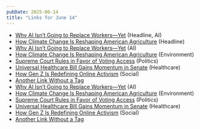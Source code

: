 ```yaml
---
pubDate: 2025-06-14
title: "Links for June 14"
---
```


- [Why AI Isn’t Going to Replace Workers—Yet](https://www.vox.com/future-perfect/ai-jobs-economy-2025) (Headline, AI)
- [How Climate Change Is Reshaping American Agriculture](https://www.nytimes.com/2025/06/12/climate/farming-droughts-crops.html) (Headline)
- [Why AI Isn’t Going to Replace Workers—Yet](https://www.vox.com/future-perfect/ai-jobs-economy-2025) (AI)
- [How Climate Change Is Reshaping American Agriculture](https://www.nytimes.com/2025/06/12/climate/farming-droughts-crops.html) (Environment)
- [Supreme Court Rules in Favor of Voting Access](https://www.npr.org/2025/06/13/supreme-court-voting-rights-decision) (Politics)
- [Universal Healthcare Bill Gains Momentum in Senate](https://www.politico.com/news/2025/06/13/universal-healthcare-senate-0012345) (Healthcare)
- [How Gen Z Is Redefining Online Activism](https://www.theverge.com/2025/06/13/gen-z-activism-social-media-trends) (Social)
- [Another Link Without a Tag](https://example.com/notag)
- [Why AI Isn’t Going to Replace Workers—Yet](https://www.vox.com/future-perfect/ai-jobs-economy-2025) (AI)
- [How Climate Change Is Reshaping American Agriculture](https://www.nytimes.com/2025/06/12/climate/farming-droughts-crops.html) (Environment)
- [Supreme Court Rules in Favor of Voting Access](https://www.npr.org/2025/06/13/supreme-court-voting-rights-decision) (Politics)
- [Universal Healthcare Bill Gains Momentum in Senate](https://www.politico.com/news/2025/06/13/universal-healthcare-senate-0012345) (Healthcare)
- [How Gen Z Is Redefining Online Activism](https://www.theverge.com/2025/06/13/gen-z-activism-social-media-trends) (Social)
- [Another Link Without a Tag](https://example.com/notag)